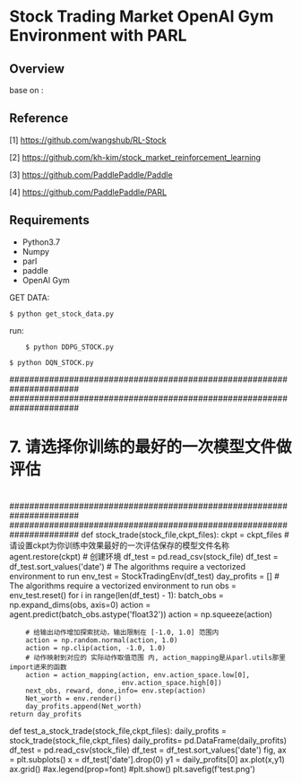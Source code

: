 # Stock Trading Market OpenAI Gym Environment with PARL

## Overview
base on :

## Reference

[1] https://github.com/wangshub/RL-Stock

[2] https://github.com/kh-kim/stock_market_reinforcement_learning

[3] https://github.com/PaddlePaddle/Paddle

[4] https://github.com/PaddlePaddle/PARL


## Requirements

- Python3.7
- Numpy
- parl
- paddle
- OpenAI Gym


GET DATA:

	$ python get_stock_data.py
	
run:

        $ python DDPG_STOCK.py
	
	$ python DQN_STOCK.py




######################################################################
######################################################################
#
# 7. 请选择你训练的最好的一次模型文件做评估
#
######################################################################
######################################################################
def stock_trade(stock_file,ckpt_files):
    ckpt = ckpt_files # 请设置ckpt为你训练中效果最好的一次评估保存的模型文件名称
    agent.restore(ckpt)
    # 创建环境
    df_test = pd.read_csv(stock_file)
    df_test = df_test.sort_values('date')
    # The algorithms require a vectorized environment to run
    env_test = StockTradingEnv(df_test)
    day_profits = []
    # The algorithms require a vectorized environment to run
    obs = env_test.reset()
    for i in range(len(df_test) - 1):
        batch_obs = np.expand_dims(obs, axis=0)
        action = agent.predict(batch_obs.astype('float32'))
        action = np.squeeze(action)

        # 给输出动作增加探索扰动，输出限制在 [-1.0, 1.0] 范围内
        action = np.random.normal(action, 1.0)
        action = np.clip(action, -1.0, 1.0)
        # 动作映射到对应的 实际动作取值范围 内, action_mapping是从parl.utils那里import进来的函数
        action = action_mapping(action, env.action_space.low[0],
                                env.action_space.high[0])
        next_obs, reward, done,info= env.step(action)
        Net_worth = env.render()
        day_profits.append(Net_worth)
    return day_profits
def test_a_stock_trade(stock_file,ckpt_files):
    daily_profits = stock_trade(stock_file,ckpt_files)
    daily_profits= pd.DataFrame(daily_profits)
    df_test = pd.read_csv(stock_file)
    df_test = df_test.sort_values('date')
    fig, ax = plt.subplots()
    x = df_test['date'].drop(0)
    y1 = daily_profits[0]
    ax.plot(x,y1)
    ax.grid()
    #ax.legend(prop=font)
    #plt.show()
    plt.savefig(f'test.png')
        
